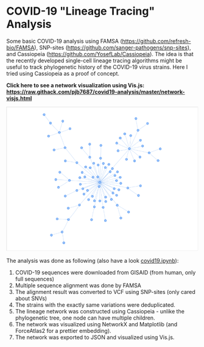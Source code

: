 # COVID-19 "Lineage Tracing" Analysis

Some basic COVID-19 analysis using FAMSA (https://github.com/refresh-bio/FAMSA), SNP-sites (https://github.com/sanger-pathogens/snp-sites), and Cassiopeia (https://github.com/YosefLab/Cassiopeia). The idea is that the recently developed single-cell lineage tracing algorithms might be useful to track phylogenetic history of the COVID-19 virus strains. Here I tried using Cassiopeia as a proof of concept.

**Click here to see a network visualization using Vis.js: https://raw.githack.com/pjb7687/covid19-analysis/master/network-visjs.html**

[![Visualization using Vis.js](./example-network.png)](https://raw.githack.com/pjb7687/covid19-analysis/master/network-visjs.html)

The analysis was done as following (also have a look [covid19.ipynb](./covid19.ipynb)):

1. COVID-19 sequences were downloaded from GISAID (from human, only full sequences)
2. Multiple sequence alignment was done by FAMSA
3. The alignment result was converted to VCF using SNP-sites (only cared about SNVs)
4. The strains with the exactly same variations were deduplicated.
5. The lineage network was constructed using Cassiopeia - unlike the phylogenetic tree, one node can have multiple children.
6. The network was visualized using NetworkX and Matplotlib (and ForceAtlas2 for a prettier embedding).
7. The network was exported to JSON and visualized using Vis.js.
